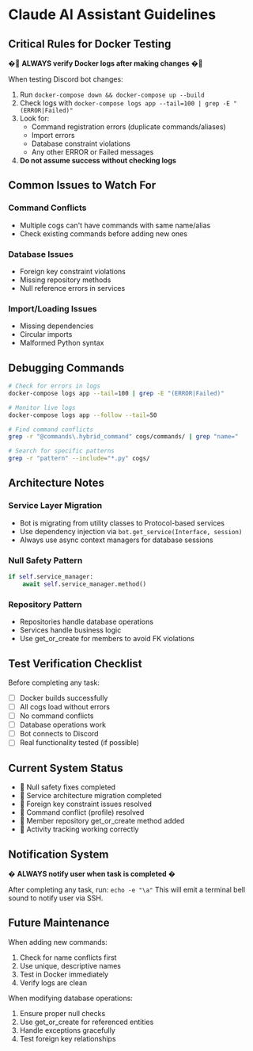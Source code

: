 # Claude AI Assistant Guidelines

## Critical Rules for Docker Testing

� **ALWAYS verify Docker logs after making changes** �

When testing Discord bot changes:
1. Run `docker-compose down && docker-compose up --build` 
2. Check logs with `docker-compose logs app --tail=100 | grep -E "(ERROR|Failed)"`
3. Look for:
   - Command registration errors (duplicate commands/aliases)
   - Import errors 
   - Database constraint violations
   - Any other ERROR or Failed messages
4. **Do not assume success without checking logs**

## Common Issues to Watch For

### Command Conflicts
- Multiple cogs can't have commands with same name/alias
- Check existing commands before adding new ones

### Database Issues  
- Foreign key constraint violations
- Missing repository methods
- Null reference errors in services

### Import/Loading Issues
- Missing dependencies
- Circular imports
- Malformed Python syntax

## Debugging Commands

```bash
# Check for errors in logs
docker-compose logs app --tail=100 | grep -E "(ERROR|Failed)"

# Monitor live logs
docker-compose logs app --follow --tail=50

# Find command conflicts
grep -r "@commands\.hybrid_command" cogs/commands/ | grep "name="

# Search for specific patterns
grep -r "pattern" --include="*.py" cogs/
```

## Architecture Notes

### Service Layer Migration
- Bot is migrating from utility classes to Protocol-based services
- Use dependency injection via `bot.get_service(Interface, session)`
- Always use async context managers for database sessions

### Null Safety Pattern
```python
if self.service_manager:
    await self.service_manager.method()
```

### Repository Pattern
- Repositories handle database operations
- Services handle business logic
- Use get_or_create for members to avoid FK violations

## Test Verification Checklist

Before completing any task:
- [ ] Docker builds successfully
- [ ] All cogs load without errors  
- [ ] No command conflicts
- [ ] Database operations work
- [ ] Bot connects to Discord
- [ ] Real functionality tested (if possible)

## Current System Status

-  Null safety fixes completed
-  Service architecture migration completed  
-  Foreign key constraint issues resolved
-  Command conflict (profile) resolved
-  Member repository get_or_create method added
-  Activity tracking working correctly

## Notification System

� **ALWAYS notify user when task is completed** �

After completing any task, run: `echo -e "\a"`
This will emit a terminal bell sound to notify user via SSH.

## Future Maintenance

When adding new commands:
1. Check for name conflicts first
2. Use unique, descriptive names
3. Test in Docker immediately
4. Verify logs are clean

When modifying database operations:
1. Ensure proper null checks
2. Use get_or_create for referenced entities
3. Handle exceptions gracefully
4. Test foreign key relationships